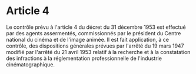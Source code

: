 # Article 4

Le contrôle prévu à l'article 4 du décret du 31 décembre 1953 est effectué par des agents assermentés, commissionnés par le président du Centre national du cinéma et de l'image animée. Il est fait application, à ce contrôle, des dispositions générales prévues par l'arrêté du 19 mars 1947 modifié par l'arrêté du 21 avril 1953 relatif à la recherche et à la constatation des infractions à la réglementation professionnelle de l'industrie cinématographique.
